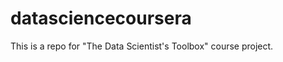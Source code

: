 datasciencecoursera
===================

This is a repo for "The Data Scientist's Toolbox" course project.
